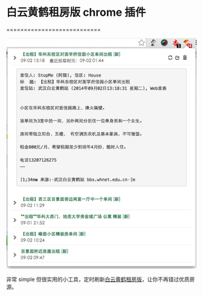 # 白云黄鹤租房版 chrome 插件

===========================

![](https://github.com/novoland/byhh-house-chrome-extension/raw/master/pic/popup.png)


非常 simple 但很实用的小工具，定时刷新[白云黄鹤租房版](http://bbs.whnet.edu.cn/cgi-bin/bbsnewtdoc?board=House)，让你不再错过优质房源。
